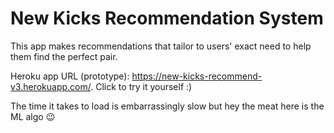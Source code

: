 # New Kicks Recommendation System

This app makes recommendations that tailor to users' exact need to help them find the perfect pair.

Heroku app URL (prototype): https://new-kicks-recommend-v3.herokuapp.com/. Click to try it yourself :)

The time it takes to load is embarrassingly slow but hey the meat here is the ML algo :wink: 
